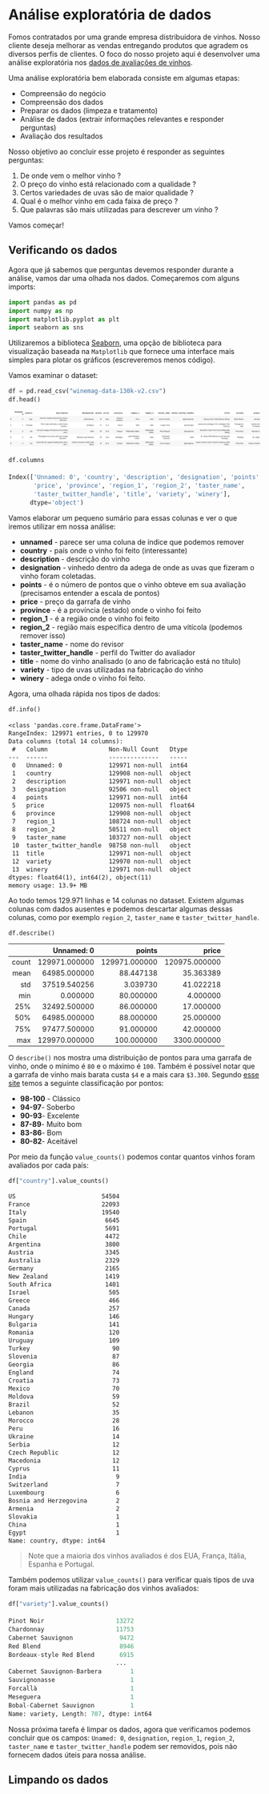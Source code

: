 # Análise exploratória de dados

Fomos contratados por uma grande empresa distribuidora de vinhos. Nosso cliente deseja melhorar as vendas entregando produtos que agradem os diversos perfis de clientes. O foco do nosso projeto aqui é desenvolver uma análise exploratória nos [dados de avaliações de vinhos](https://www.kaggle.com/zynicide/wine-reviews).

Uma análise exploratória bem elaborada consiste em algumas etapas:

- Compreensão do negócio
- Compreensão dos dados
- Preparar os dados (limpeza e tratamento)
- Análise de dados (extrair informações relevantes e responder perguntas)
- Avaliação dos resultados

Nosso objetivo ao concluir esse projeto é responder as seguintes perguntas:

1. De onde vem o melhor vinho ?
2. O preço do vinho está relacionado com a qualidade ?
3. Certos variedades de uvas são de maior qualidade ?
4. Qual é o melhor vinho em cada faixa de preço ?
5. Que palavras são mais utilizadas para descrever um vinho ?

Vamos começar!

## Verificando os dados

Agora que já sabemos que perguntas devemos responder durante a análise, vamos dar uma olhada nos dados. Começaremos com alguns imports:

```python
import pandas as pd
import numpy as np
import matplotlib.pyplot as plt
import seaborn as sns
```

Utilizaremos a biblioteca [Seaborn](https://seaborn.pydata.org/), uma opção de biblioteca para visualização baseada na `Matplotlib` que fornece uma interface mais simples para plotar os gráficos (escreveremos menos código).

Vamos examinar o dataset:

```python
df = pd.read_csv("winemag-data-130k-v2.csv")
df.head()
```

![eda dataset vinhos](images/dataset-vinhos-2.png)

```python
df.columns

Index(['Unnamed: 0', 'country', 'description', 'designation', 'points',
       'price', 'province', 'region_1', 'region_2', 'taster_name',
       'taster_twitter_handle', 'title', 'variety', 'winery'],
      dtype='object')
```

Vamos elaborar um pequeno sumário para essas colunas e ver o que iremos utilizar em nossa análise:

- **unnamed** - parece ser uma coluna de índice que podemos remover
- **country** - país onde o vinho foi feito (interessante)
- **description** - descrição do vinho
- **designation** - vinhedo dentro da adega de onde as uvas que fizeram o vinho foram coletadas.
- **points** - é o número de pontos que o vinho obteve em sua avaliação (precisamos entender a escala de pontos)
- **price** - preço da garrafa de vinho
- **province** - é a província (estado) onde o vinho foi feito
- **region_1** - é a região onde o vinho foi feito
- **region_2** - região mais específica dentro de uma vitícola (podemos remover isso)
- **taster_name** - nome do revisor
- **taster_twitter_handle** - perfil do Twitter do avaliador
- **title** - nome do vinho analisado (o ano de fabricação está no título)
- **variety** - tipo de uvas utilizadas na fabricação do vinho
- **winery** - adega onde o vinho foi feito.

Agora, uma olhada rápida nos tipos de dados:

```
df.info()

<class 'pandas.core.frame.DataFrame'>
RangeIndex: 129971 entries, 0 to 129970
Data columns (total 14 columns):
 #   Column                 Non-Null Count   Dtype  
---  ------                 --------------   -----  
 0   Unnamed: 0             129971 non-null  int64  
 1   country                129908 non-null  object 
 2   description            129971 non-null  object 
 3   designation            92506 non-null   object 
 4   points                 129971 non-null  int64  
 5   price                  120975 non-null  float64
 6   province               129908 non-null  object 
 7   region_1               108724 non-null  object 
 8   region_2               50511 non-null   object 
 9   taster_name            103727 non-null  object 
 10  taster_twitter_handle  98758 non-null   object 
 11  title                  129971 non-null  object 
 12  variety                129970 non-null  object 
 13  winery                 129971 non-null  object 
dtypes: float64(1), int64(2), object(11)
memory usage: 13.9+ MB
```

Ao todo temos 129.971 linhas e 14 colunas no dataset. Existem algumas colunas com dados ausentes e podemos descartar algumas dessas colunas, como por exemplo `region_2`, `taster_name` e `taster_twitter_handle`.

```python
df.describe()
```

|       |    Unnamed: 0 |        points |         price |
| ----: | ------------: | ------------: | ------------: |
| count | 129971.000000 | 129971.000000 | 120975.000000 |
|  mean |  64985.000000 |     88.447138 |     35.363389 |
|   std |  37519.540256 |      3.039730 |     41.022218 |
|   min |      0.000000 |     80.000000 |      4.000000 |
|   25% |  32492.500000 |     86.000000 |     17.000000 |
|   50% |  64985.000000 |     88.000000 |     25.000000 |
|   75% |  97477.500000 |     91.000000 |     42.000000 |
|   max | 129970.000000 |    100.000000 |   3300.000000 |

O `describe()` nos mostra uma distribuição de pontos para uma garrafa de vinho, onde o mínimo é `80` e o máximo é `100`. Também é possível notar que a garrafa de vinho mais barata custa `$4` e a mais cara `$3.300`. Segundo [esse site](https://www.wine-searcher.com/critics-17-wine+enthusiast) temos a seguinte classificação por pontos:

- **98-100** - Clássico
- **94-97**- Soberbo
- **90-93**- Excelente
- **87-89**- Muito bom
- **83-86**- Bom
- **80-82**- Aceitável

Por meio da função `value_counts()` podemos contar quantos vinhos foram avaliados por cada país:

```python
df["country"].value_counts()
```

```
US                        54504
France                    22093
Italy                     19540
Spain                      6645
Portugal                   5691
Chile                      4472
Argentina                  3800
Austria                    3345
Australia                  2329
Germany                    2165
New Zealand                1419
South Africa               1401
Israel                      505
Greece                      466
Canada                      257
Hungary                     146
Bulgaria                    141
Romania                     120
Uruguay                     109
Turkey                       90
Slovenia                     87
Georgia                      86
England                      74
Croatia                      73
Mexico                       70
Moldova                      59
Brazil                       52
Lebanon                      35
Morocco                      28
Peru                         16
Ukraine                      14
Serbia                       12
Czech Republic               12
Macedonia                    12
Cyprus                       11
India                         9
Switzerland                   7
Luxembourg                    6
Bosnia and Herzegovina        2
Armenia                       2
Slovakia                      1
China                         1
Egypt                         1
Name: country, dtype: int64
```

> Note que a maioria dos vinhos avaliados é dos EUA, França, Itália, Espanha e Portugal.

Também podemos utilizar `value_counts()` para verificar quais tipos de uva foram mais utilizadas na fabricação dos vinhos avaliados:

```python
df["variety"].value_counts()

Pinot Noir                    13272
Chardonnay                    11753
Cabernet Sauvignon             9472
Red Blend                      8946
Bordeaux-style Red Blend       6915
                              ...  
Cabernet Sauvignon-Barbera        1
Sauvignonasse                     1
Forcallà                          1
Meseguera                         1
Bobal-Cabernet Sauvignon          1
Name: variety, Length: 707, dtype: int64
```

Nossa próxima tarefa é limpar os dados, agora que verificamos podemos concluir que os campos: `Unamed: 0`, `designation`, `region_1`, `region_2`, `taster_name` e `taster_twitter_handle` podem ser removidos, pois não fornecem dados úteis para nossa análise.

## Limpando os dados